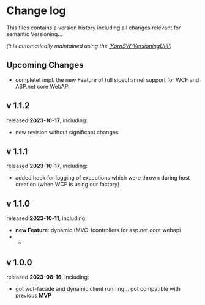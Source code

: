 # Change log
This files contains a version history including all changes relevant for semantic Versioning...

*(it is automatically maintained using the ['KornSW-VersioningUtil'](https://github.com/KornSW/VersioningUtil))*


## Upcoming Changes

* completet impl. the new Feature of full sidechannel support for WCF and ASP.net core WebAPI



## v 1.1.2
released **2023-10-17**, including:
 - new revision without significant changes



## v 1.1.1
released **2023-10-17**, including:
 - added hook for logging of exceptions which were thrown during host creation (when WCF is using our factory)



## v 1.1.0
released **2023-10-11**, including:
 - **new Feature**: dynamic (MVC-)controllers for asp.net core webapi
 - -



## v 1.0.0
released **2023-08-16**, including:
 - got wcf-facade and dynamic client running... got compatible with previous **MVP**



